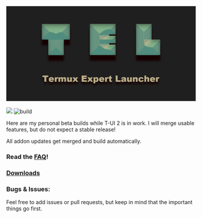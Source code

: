 <img src="https://github.com/t-e-l/artwork/raw/master/github_banner.png" data-canonical-src="https://github.com/t-e-l/artwork/raw/master/github_banner.png"  />


<a href="https://t.me/tui_expert"> <img  src="https://upload.wikimedia.org/wikipedia/commons/8/82/Telegram_logo.svg" data-canonical-src="https://upload.wikimedia.org/wikipedia/commons/8/82/Telegram_logo.svg" width="40" /></a>  ![build](https://api.travis-ci.com/t-e-l/tel.svg?branch=master) 

Here are my personal beta builds while T-UI 2 is in work.
I will merge usable features, but do not expect a stable release!

All addon updates get merged and build automatically.


### Read the [FAQ](https://github.com/t-e-l/tel/wiki/FAQ)!

### [Downloads](https://t-e-l.github.io/)


### Bugs & Issues:
Feel free to add issues or pull requests, but keep in mind that the important things go first.


